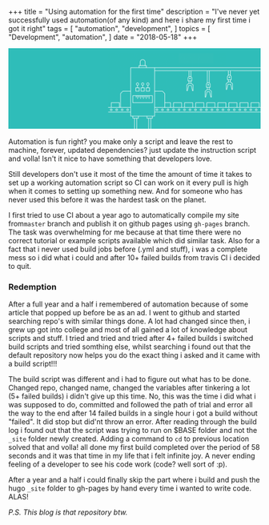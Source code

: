 +++
title = "Using automation for the first time"
description = "I've never yet successfully used automation(of any kind) and here i share my first time i got it right"
tags = [
    "automation",
    "development",
]
topics = [
    "Development",
    "automation",
]
date = "2018-05-18"
+++
  
![automation](images/automation-header.png)
  
Automation is fun right? you make only a script and leave the rest to machine, forever, updated dependencies? just update the instruction script and volla! Isn't it nice to have something that developers love.  
  
Still developers don't use it most of the time the amount of time it takes to set up a working automation script so CI can work on it every pull is high when it comes to setting up something new. And for someone who has never used this before it was the hardest task on the planet.

I first tried to use CI about a year ago to automatically compile my site from`master` branch and publish it on github pages using `gh-pages` branch. The task was overwhelming for me because at that time there were no correct tutorial or example scripts available which did similar task. Also for a fact that i never used build jobs before (.yml and stuff), i was a complete mess so i did what i could and after 10+ failed builds from travis CI i decided to quit.

### Redemption

After a full year and a half i remembered of automation because of some article that popped up before be as an ad. I went to github and started searching repo's with similar things done. A lot had changed since then, i grew up got into college and most of all gained a lot of knowledge about scripts and stuff. I tried and tried and tried after 4+ failed builds i switched build scripts and tried somthing else, whilst searching i found out that the default repository now helps you do the exact thing i asked and it came with a build script!!!

The build script was different and i had to figure out what has to be done. Changed repo, changed name, changed the variables after tinkering a lot (5+ failed builds) i didn't give up this time. No, this was the time i did what i was supposed to do, committed and followed the path of trial and error all the way to the end after 14 failed builds in a single hour i got a build without "failed". It did stop but did'nt  throw an error. After reading through the build log i found out that the script was trying to run on $BASE folder and not the `_site` folder newly created. Adding a command to `cd` to previous location solved that and volla! all done my first build completed over the period of 58 seconds and it was that time in my life that i felt infinite joy. A never ending feeling of a developer to see his code work (code? well sort of :p).

After a year and a half i could finally skip the part where i build and push the hugo `_site` folder to gh-pages by hand every time i wanted to write code. ALAS!

*P.S. This blog is that repository btw.*